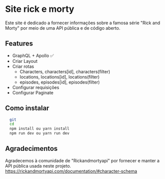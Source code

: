 # Site rick e morty

Este site é dedicado a fornecer informações sobre a famosa série "Rick and Morty" por meio de uma API pública e de código aberto.

## Features

- GraphQL + Apollo ✅
- Criar Layout
- Criar rotas
  - Characters, characters[id], characters(filter)
  - locations, locations[id], locations(filter)
  - episodes, episodes[id], episodes(filter)
- Configurar requisições
- Configurar Paginate

## Como instalar

```bash
  git
  cd
  npm install ou yarn install
  npm run dev ou yarn run dev
```

## Agradecimentos

Agradecemos à comunidade de "Rickandmortyapi" por fornecer e manter a API pública usada neste projeto. https://rickandmortyapi.com/documentation/#character-schema
